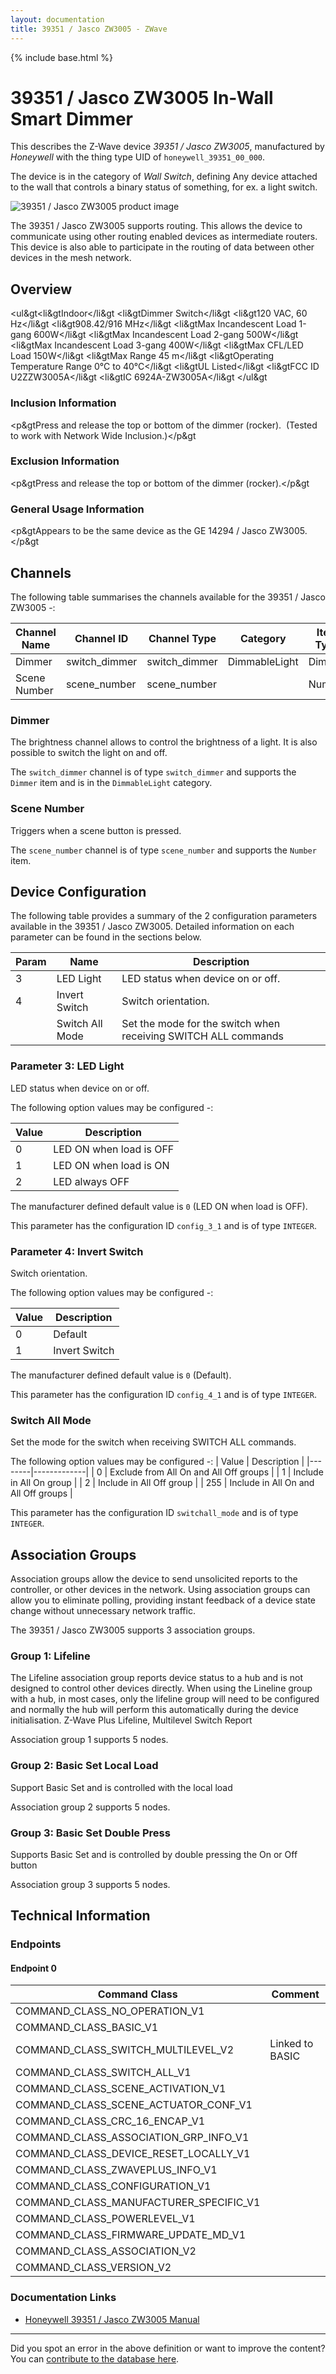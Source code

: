 ```yaml
---
layout: documentation
title: 39351 / Jasco ZW3005 - ZWave
---
```


{% include base.html %}

# 39351 / Jasco ZW3005 In-Wall Smart Dimmer
This describes the Z-Wave device *39351 / Jasco ZW3005*, manufactured by *Honeywell* with the thing type UID of ```honeywell_39351_00_000```.

The device is in the category of *Wall Switch*, defining Any device attached to the wall that controls a binary status of something, for ex. a light switch.

![39351 / Jasco ZW3005 product image](https://opensmarthouse.org/zwavedatabase/984/image/)


The 39351 / Jasco ZW3005 supports routing. This allows the device to communicate using other routing enabled devices as intermediate routers.  This device is also able to participate in the routing of data between other devices in the mesh network.

## Overview

<ul&gt<li&gtIndoor</li&gt <li&gtDimmer Switch</li&gt <li&gt120 VAC, 60 Hz</li&gt <li&gt908.42/916 MHz</li&gt <li&gtMax Incandescent Load 1-gang 600W</li&gt <li&gtMax Incandescent Load 2-gang 500W</li&gt <li&gtMax Incandescent Load 3-gang 400W</li&gt <li&gtMax CFL/LED Load 150W</li&gt <li&gtMax Range 45 m</li&gt <li&gtOperating Temperature Range 0°C to 40°C</li&gt <li&gtUL Listed</li&gt <li&gtFCC ID U2ZZW3005A</li&gt <li&gtIC 6924A-ZW3005A</li&gt </ul&gt

### Inclusion Information

<p&gtPress and release the top or bottom of the dimmer (rocker).  (Tested to work with Network Wide Inclusion.)</p&gt

### Exclusion Information

<p&gtPress and release the top or bottom of the dimmer (rocker).</p&gt

### General Usage Information

<p&gtAppears to be the same device as the GE 14294 / Jasco ZW3005.</p&gt

## Channels

The following table summarises the channels available for the 39351 / Jasco ZW3005 -:

| Channel Name | Channel ID | Channel Type | Category | Item Type |
|--------------|------------|--------------|----------|-----------|
| Dimmer | switch_dimmer | switch_dimmer | DimmableLight | Dimmer | 
| Scene Number | scene_number | scene_number |  | Number | 

### Dimmer
The brightness channel allows to control the brightness of a light.
            It is also possible to switch the light on and off.

The ```switch_dimmer``` channel is of type ```switch_dimmer``` and supports the ```Dimmer``` item and is in the ```DimmableLight``` category.

### Scene Number
Triggers when a scene button is pressed.

The ```scene_number``` channel is of type ```scene_number``` and supports the ```Number``` item.



## Device Configuration

The following table provides a summary of the 2 configuration parameters available in the 39351 / Jasco ZW3005.
Detailed information on each parameter can be found in the sections below.

| Param | Name  | Description |
|-------|-------|-------------|
| 3 | LED Light | LED status when device on or off. |
| 4 | Invert Switch | Switch orientation. |
|  | Switch All Mode | Set the mode for the switch when receiving SWITCH ALL commands |

### Parameter 3: LED Light

LED status when device on or off.

The following option values may be configured -:

| Value  | Description |
|--------|-------------|
| 0 | LED ON when load is OFF |
| 1 | LED ON when load is ON |
| 2 | LED always OFF |

The manufacturer defined default value is ```0``` (LED ON when load is OFF).

This parameter has the configuration ID ```config_3_1``` and is of type ```INTEGER```.


### Parameter 4: Invert Switch

Switch orientation.

The following option values may be configured -:

| Value  | Description |
|--------|-------------|
| 0 | Default |
| 1 | Invert Switch |

The manufacturer defined default value is ```0``` (Default).

This parameter has the configuration ID ```config_4_1``` and is of type ```INTEGER```.

### Switch All Mode

Set the mode for the switch when receiving SWITCH ALL commands.

The following option values may be configured -:
| Value  | Description |
|--------|-------------|
| 0 | Exclude from All On and All Off groups |
| 1 | Include in All On group |
| 2 | Include in All Off group |
| 255 | Include in All On and All Off groups |

This parameter has the configuration ID ```switchall_mode``` and is of type ```INTEGER```.


## Association Groups

Association groups allow the device to send unsolicited reports to the controller, or other devices in the network. Using association groups can allow you to eliminate polling, providing instant feedback of a device state change without unnecessary network traffic.

The 39351 / Jasco ZW3005 supports 3 association groups.

### Group 1: Lifeline

The Lifeline association group reports device status to a hub and is not designed to control other devices directly. When using the Lineline group with a hub, in most cases, only the lifeline group will need to be configured and normally the hub will perform this automatically during the device initialisation.
Z-Wave Plus Lifeline, Multilevel Switch Report

Association group 1 supports 5 nodes.

### Group 2: Basic Set Local Load

Support Basic Set and is controlled with the local load

Association group 2 supports 5 nodes.

### Group 3: Basic Set Double Press

Supports Basic Set and is controlled by double pressing the On or Off button

Association group 3 supports 5 nodes.

## Technical Information

### Endpoints

#### Endpoint 0

| Command Class | Comment |
|---------------|---------|
| COMMAND_CLASS_NO_OPERATION_V1| |
| COMMAND_CLASS_BASIC_V1| |
| COMMAND_CLASS_SWITCH_MULTILEVEL_V2| Linked to BASIC|
| COMMAND_CLASS_SWITCH_ALL_V1| |
| COMMAND_CLASS_SCENE_ACTIVATION_V1| |
| COMMAND_CLASS_SCENE_ACTUATOR_CONF_V1| |
| COMMAND_CLASS_CRC_16_ENCAP_V1| |
| COMMAND_CLASS_ASSOCIATION_GRP_INFO_V1| |
| COMMAND_CLASS_DEVICE_RESET_LOCALLY_V1| |
| COMMAND_CLASS_ZWAVEPLUS_INFO_V1| |
| COMMAND_CLASS_CONFIGURATION_V1| |
| COMMAND_CLASS_MANUFACTURER_SPECIFIC_V1| |
| COMMAND_CLASS_POWERLEVEL_V1| |
| COMMAND_CLASS_FIRMWARE_UPDATE_MD_V1| |
| COMMAND_CLASS_ASSOCIATION_V2| |
| COMMAND_CLASS_VERSION_V2| |

### Documentation Links

* [Honeywell 39351 / Jasco ZW3005 Manual](https://opensmarthouse.org/zwavedatabase/984/39351-HQSG-v1.pdf)

---

Did you spot an error in the above definition or want to improve the content?
You can [contribute to the database here](https://opensmarthouse.org/zwavedatabase/984).
